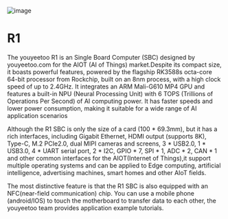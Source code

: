 ![image](https://github.com/user-attachments/assets/76bb59ae-d355-41f1-8053-2333af67746a)

# R1
The youyeetoo R1 is an Single Board Computer (SBC) designed by youyeetoo.com for the AIOT (AI of Things) market.Despite its compact size, it boasts powerful features, powered by the flagship RK3588s octa-core 64-bit processor from Rockchip, built on an 8nm process, with a high clock speed of up to 2.4GHz. It integrates an ARM Mali-G610 MP4 GPU and features a built-in NPU (Neural Processing Unit) with 6 TOPS (Trillions of Operations Per Second) of AI computing power. It has faster speeds and lower power consumption, making it suitable for a wide range of AI application scenarios

Although the R1 SBC is only the size of a card (100 * 69.3mm), but it has a rich interfaces, including Gigabit Ethernet, HDMI output (supports 8K), Type-C, M.2 PCIe2.0, dual MIPI cameras and screens, 3 * USB2.0, 1 * USB3.0, 4 * UART serial port, 2 * I2C, GPIO * 7, SPI * 1, ADC * 2, CAN * 1 and other common interfaces for the AIOT(Internet of Things),it support multiple operating systems and can be applied to Edge computing, artificial intelligence, advertising machines, smart homes and other AIoT fields.

The most distinctive feature is that the R1 SBC is also equipped with an NFC(near-field communication) chip. You can use a mobile phone (android/IOS) to touch the motherboard to transfer data to each other, the youyeetoo team provides application example tutorials.
